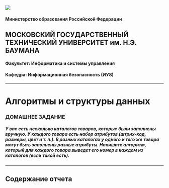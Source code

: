 ![](https://github.com/scorpy2013/Algorithms-and-Data-Structures-HW/blob/main/i.jpg)

#### Министерство образования Российской Федерации 
## МОСКОВСКИЙ ГОСУДАРСТВЕННЫЙ ТЕХНИЧЕСКИЙ УНИВЕРСИТЕТ им. Н.Э. БАУМАНА 
#### Факультет: Информатика и системы управления 
#### Кафедра: Информационная безопасность (ИУ8) 
---
# Алгоритмы и структуры данных 
### ДОМАШНЕЕ ЗАДАНИЕ  
##### У вас есть несколько каталогов товаров, которые были заполнены вручную. У каждого товара есть набор атрибутов (штрих-код, размеры, цвет и т. п.). В разных каталогах у одного и того же товара могут быть заполнены разные атрибуты. Напишите алгоритм, который для каждого товара выведет его номер в каждом из каталогов (если такой есть).
---
## Содержание отчета 

